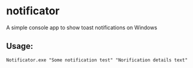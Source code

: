 # notificator
A simple console app to show toast notifications on Windows
## Usage:
    Notificator.exe "Some notification test" "Norification details text"